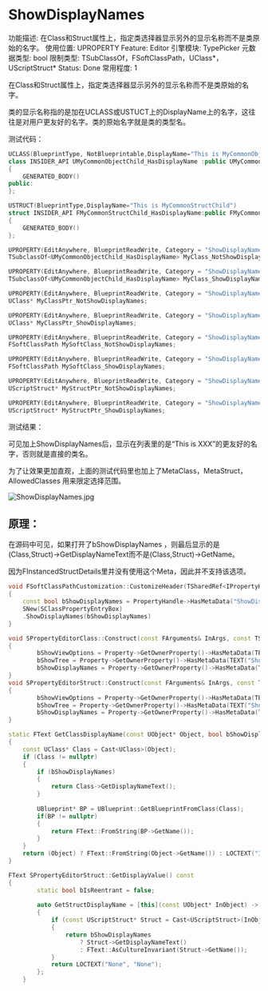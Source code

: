 # ShowDisplayNames

功能描述: 在Class和Struct属性上，指定类选择器显示另外的显示名称而不是类原始的名字。
使用位置: UPROPERTY
Feature: Editor
引擎模块: TypePicker
元数据类型: bool
限制类型: TSubClassOf，FSoftClassPath，UClass*，UScriptStruct*
Status: Done
常用程度: 1

在Class和Struct属性上，指定类选择器显示另外的显示名称而不是类原始的名字。

类的显示名称指的是加在UCLASS或USTUCT上的DisplayName上的名字，这往往是对用户更友好的名字。类的原始名字就是类的类型名。

测试代码：

```cpp
UCLASS(BlueprintType, NotBlueprintable,DisplayName="This is MyCommonObjectChild")
class INSIDER_API UMyCommonObjectChild_HasDisplayName :public UMyCommonObject
{
	GENERATED_BODY()
public:
};

USTRUCT(BlueprintType,DisplayName="This is MyCommonStructChild")
struct INSIDER_API FMyCommonStructChild_HasDisplayName:public FMyCommonStruct
{
	GENERATED_BODY()
};

UPROPERTY(EditAnywhere, BlueprintReadWrite, Category = "ShowDisplayNamesTest|TSubclassOf", meta = ())
TSubclassOf<UMyCommonObjectChild_HasDisplayName> MyClass_NotShowDisplayNames;

UPROPERTY(EditAnywhere, BlueprintReadWrite, Category = "ShowDisplayNamesTest|TSubclassOf", meta = (ShowDisplayNames))
TSubclassOf<UMyCommonObjectChild_HasDisplayName> MyClass_ShowDisplayNames;

UPROPERTY(EditAnywhere, BlueprintReadWrite, Category = "ShowDisplayNamesTest|UClass*", meta = (AllowedClasses = "MyCommonObjectChild_HasDisplayName"))
UClass* MyClassPtr_NotShowDisplayNames;

UPROPERTY(EditAnywhere, BlueprintReadWrite, Category = "ShowDisplayNamesTest|UClass*", meta = (AllowedClasses = "MyCommonObjectChild_HasDisplayName", ShowDisplayNames))
UClass* MyClassPtr_ShowDisplayNames;

UPROPERTY(EditAnywhere, BlueprintReadWrite, Category = "ShowDisplayNamesTest|FSoftClassPath", meta = (MetaClass = "MyCommonObjectChild_HasDisplayName"))
FSoftClassPath MySoftClass_NotShowDisplayNames;

UPROPERTY(EditAnywhere, BlueprintReadWrite, Category = "ShowDisplayNamesTest|FSoftClassPath", meta = (MetaClass = "MyCommonObjectChild_HasDisplayName", ShowDisplayNames))
FSoftClassPath MySoftClass_ShowDisplayNames;

UPROPERTY(EditAnywhere, BlueprintReadWrite, Category = "ShowDisplayNamesTest|UScriptStruct*", meta = (MetaStruct = "MyCommonStructChild_HasDisplayName"))
UScriptStruct* MyStructPtr_NotShowDisplayNames;

UPROPERTY(EditAnywhere, BlueprintReadWrite, Category = "ShowDisplayNamesTest|UScriptStruct*", meta = (MetaStruct = "MyCommonStructChild_HasDisplayName", ShowDisplayNames))
UScriptStruct* MyStructPtr_ShowDisplayNames;
```

测试结果：

可见加上ShowDisplayNames后，显示在列表里的是“This is XXX”的更友好的名字，否则就是直接的类名。

为了让效果更加直观，上面的测试代码里也加上了MetaClass，MetaStruct，AllowedClasses 用来限定选择范围。

![ShowDisplayNames.jpg](ShowDisplayNames/ShowDisplayNames.jpg)

## 原理：

在源码中可见，如果打开了bShowDisplayNames ，则最后显示的是(Class,Struct)→GetDisplayNameText而不是(Class,Struct)→GetName。

因为FInstancedStructDetails里并没有使用这个Meta，因此并不支持该选项。

```cpp
void FSoftClassPathCustomization::CustomizeHeader(TSharedRef<IPropertyHandle> InPropertyHandle, FDetailWidgetRow& HeaderRow, IPropertyTypeCustomizationUtils& StructCustomizationUtils)
{
	const bool bShowDisplayNames = PropertyHandle->HasMetaData("ShowDisplayNames");
	SNew(SClassPropertyEntryBox)
	.ShowDisplayNames(bShowDisplayNames)
}

void SPropertyEditorClass::Construct(const FArguments& InArgs, const TSharedPtr< FPropertyEditor >& InPropertyEditor)
{
		bShowViewOptions = Property->GetOwnerProperty()->HasMetaData(TEXT("HideViewOptions")) ? false : true;
		bShowTree = Property->GetOwnerProperty()->HasMetaData(TEXT("ShowTreeView"));
		bShowDisplayNames = Property->GetOwnerProperty()->HasMetaData(TEXT("ShowDisplayNames"));
}
void SPropertyEditorStruct::Construct(const FArguments& InArgs, const TSharedPtr< class FPropertyEditor >& InPropertyEditor)
{
		bShowViewOptions = Property->GetOwnerProperty()->HasMetaData(TEXT("HideViewOptions")) ? false : true;
		bShowTree = Property->GetOwnerProperty()->HasMetaData(TEXT("ShowTreeView"));
		bShowDisplayNames = Property->GetOwnerProperty()->HasMetaData(TEXT("ShowDisplayNames"));
}

static FText GetClassDisplayName(const UObject* Object, bool bShowDisplayNames)
{
	const UClass* Class = Cast<UClass>(Object);
	if (Class != nullptr)
	{
		if (bShowDisplayNames)
		{
			return Class->GetDisplayNameText();
		}
		
		UBlueprint* BP = UBlueprint::GetBlueprintFromClass(Class);
		if(BP != nullptr)
		{
			return FText::FromString(BP->GetName());
		}
	}
	return (Object) ? FText::FromString(Object->GetName()) : LOCTEXT("InvalidObject", "None");
}

FText SPropertyEditorStruct::GetDisplayValue() const
{
		static bool bIsReentrant = false;
	
		auto GetStructDisplayName = [this](const UObject* InObject) -> FText
		{
			if (const UScriptStruct* Struct = Cast<UScriptStruct>(InObject))
			{
				return bShowDisplayNames
					? Struct->GetDisplayNameText()
					: FText::AsCultureInvariant(Struct->GetName());
			}
			return LOCTEXT("None", "None");
		};
	}
```